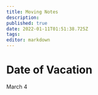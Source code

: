 ```yaml
---
title: Moving Notes
description: 
published: true
date: 2022-01-11T01:51:38.725Z
tags: 
editor: markdown
---
```


# Date of Vacation
March 4